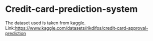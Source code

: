 # Credit-card-prediction-system

The dataset used is taken from kaggle. Link:https://www.kaggle.com/datasets/rikdifos/credit-card-approval-prediction
